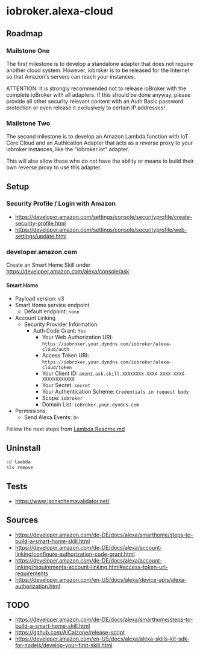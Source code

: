 # iobroker.alexa-cloud

## Roadmap
### Mailstone One
The first milestone is to develop a standalone adapter that does not
require another cloud system. However, iobroker is to be released for
the Internet so that Amazon's servers can reach your instances.

ATTENTION: It is strongly recommended not to release ioBroker with the
complete ioBroker with all adapters. If this should be done anyway,
please provide all other security relevant content with an
Auth Basic password protection or even release it exclusively to
certain IP addresses!

### Mailstone Two
The second milestone is to develop an Amazon Lambda function with
IoT Core Cloud and an Authication Adapter that acts as a reverse proxy
to your iobroker instances, like the "iobroker.iot" adapter.

This will also allow those who do not have the ability or means
to build their own reverse proxy to use this adapter.

## Setup
### Security Profile / Login with Amazon
- https://developer.amazon.com/settings/console/securityprofile/create-security-profile.html
- https://developer.amazon.com/settings/console/securityprofile/web-settings/update.html

### developer.amazon.com
Create an Smart Home Skill under https://developer.amazon.com/alexa/console/ask

#### Smart Home
- Payload version: v3
- Smart Home service endpoint
    - Default endpoint: `none`
- Account Linking
    - Security Provider Information
        - Auth Code Grant: `Yes`
            - Your Web Authorization URI: `https://iobroker.your.dyndns.com/iobroker/alexa-cloud/auth`
            - Access Token URI: `https://iobroker.your.dyndns.com/iobroker/alexa-cloud/token`
            - Your Client ID: `amzn1.ask.skill.XXXXXXXX-XXXX-XXXX-XXXX-XXXXXXXXXXXX`
            - Your Secret: `secret`
            - Your Authentication Scheme: `Credentials in request body`
            - Scope: `iobroker`
            - Domain List: `iobroker.your.dyndns.com`
- Permissions
    - Send Alexa Events: `On`

Follow the next steps from [Lambda Readme.md](./lambda/readme.md)

## Uninstall
```bash
cd lambda
sls remove
```

## Tests
- https://www.jsonschemavalidator.net/

## Sources
- https://developer.amazon.com/de-DE/docs/alexa/smarthome/steps-to-build-a-smart-home-skill.html
- https://developer.amazon.com/de-DE/docs/alexa/account-linking/configure-authorization-code-grant.html
- https://developer.amazon.com/de-DE/docs/alexa/account-linking/requirements-account-linking.html#access-token-uri-requirements
- https://developer.amazon.com/en-US/docs/alexa/device-apis/alexa-authorization.html

## TODO
- https://developer.amazon.com/de-DE/docs/alexa/smarthome/steps-to-build-a-smart-home-skill.html
- https://github.com/AlCalzone/release-script
- https://developer.amazon.com/en-US/docs/alexa/alexa-skills-kit-sdk-for-nodejs/develop-your-first-skill.html
